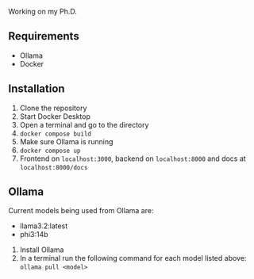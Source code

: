 Working on my Ph.D.

## Requirements
- Ollama
- Docker

## Installation

1. Clone the repository
2. Start Docker Desktop
3. Open a terminal and go to the directory
4. `docker compose build`
5. Make sure Ollama is running
6. `docker compose up`
7. Frontend on `localhost:3000`, backend on `localhost:8000` and docs at `localhost:8000/docs`

## Ollama

Current models being used from Ollama are:
- llama3.2:latest
- phi3:14b

1. Install Ollama
2. In a terminal run the following command for each model listed above: `ollama pull <model>`